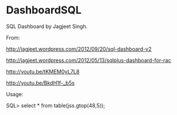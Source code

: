 DashboardSQL
============

SQL Dashboard by Jagjeet Singh.

From:

   http://jagjeet.wordpress.com/2012/09/20/sql-dashboard-v2

   http://jagjeet.wordpress.com/2012/05/13/sqlplus-dashboard-for-rac

   http://youtu.be/tKMEM0yL7L8

   http://youtu.be/BkdH1f-_b5s

Usage:

   SQL> select * from table(jss.gtop(48,5));
